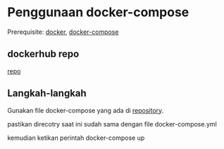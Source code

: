 # Penggunaan docker-compose

Prerequisite: [docker](https://www.docker.com/), [docker-compose](https://docs.docker.com/compose/)

## dockerhub repo

[repo](https://hub.docker.com/repository/docker/renakaagusta/fifa-node-docker)

## Langkah-langkah

Gunakan file docker-compose yang ada di [repository](https://github.com/renakaagusta/fifa-backend).

pastikan direcotry saat ini sudah sama dengan file docker-compose.yml

kemudian ketikan perintah docker-compose up